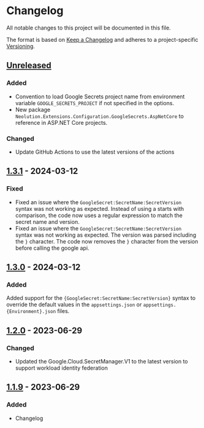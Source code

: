 # Changelog

All notable changes to this project will be documented in this file.

The format is based on [Keep a Changelog](https://keepachangelog.com/en/1.0.0/)
and adheres to a project-specific [Versioning](/README.md).

## [Unreleased]

### Added

- Convention to load Google Secrets project name from environment variable `GOOGLE_SECRETS_PROJECT` if not specified in the options.
- New package `Neolution.Extensions.Configuration.GoogleSecrets.AspNetCore` to reference in ASP.NET Core projects.

### Changed

- Update GitHub Actions to use the latest versions of the actions

## [1.3.1] - 2024-03-12

### Fixed

- Fixed an issue where the `GoogleSecret:SecretName:SecretVersion` syntax was not working as expected. Instead of using a starts with comparison, the code now uses a regular expression to match the secret name and version.
- Fixed an issue where the `GoogleSecret:SecretName:SecretVersion` syntax was not working as expected. The version was parsed including the `}` character. The code now removes the `}` character from the version before calling the google api.

## [1.3.0] - 2024-03-12

### Added

Added support for the `{GoogleSecret:SecretName:SecretVersion}` syntax to override the default values in the `appsettings.json` or `appsettings.{Environment}.json` files.

## [1.2.0] - 2023-06-29

### Changed

- Updated the Google.Cloud.SecretManager.V1 to the latest version to support workload identity federation

## [1.1.9] - 2023-06-29

### Added

- Changelog

[unreleased]: https://github.com/neolution-ch/Neolution.Extensions.Configuration.GoogleSecrets/compare/1.3.1...HEAD
[1.3.1]: https://github.com/neolution-ch/Neolution.Extensions.Configuration.GoogleSecrets/compare/1.3.0...1.3.1
[1.3.0]: https://github.com/neolution-ch/Neolution.Extensions.Configuration.GoogleSecrets/compare/1.2.0...1.3.0
[1.2.0]: https://github.com/neolution-ch/Neolution.Extensions.Configuration.GoogleSecrets/compare/1.1.9...1.2.0
[1.1.9]: https://github.com/neolution-ch/Neolution.Extensions.Configuration.GoogleSecrets/compare/1.1.7...1.1.9
